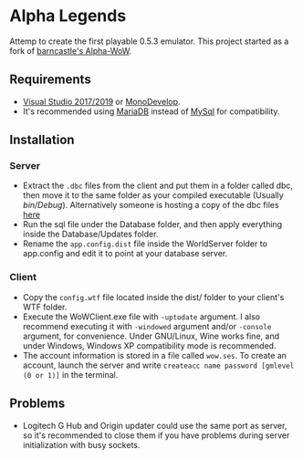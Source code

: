 # Alpha Legends

Attemp to create the first playable 0.5.3 emulator. This project started as a fork of [barncastle's Alpha-WoW](https://github.com/barncastle/Alpha-WoW).

## Requirements

* [Visual Studio 2017/2019](https://visualstudio.microsoft.com/es/) or [MonoDevelop](https://www.monodevelop.com/).
* It's recommended using [MariaDB](https://mariadb.org/) instead of [MySql](https://www.mysql.com/) for compatibility.

## Installation

### Server

* Extract the `.dbc` files from the client and put them in a folder called dbc, then move it to the same folder as your compiled executable (Usually _bin/Debug_). Alternatively someone is hosting a copy of the dbc files [here](https://www.mediafire.com/file/qo9f9jhd571d8vz/dbc.zip/file)
* Run the sql file under the Database folder, and then apply everything inside the Database/Updates folder.
* Rename the `app.config.dist` file inside the WorldServer folder to app.config and edit it to point at your database server.

### Client

* Copy the `config.wtf` file located inside the dist/ folder to your client's WTF folder.
* Execute the WoWClient.exe file with `-uptodate` argument. I also recommend executing it with `-windowed` argument and/or `-console` argument, for convenience. Under GNU/Linux, Wine works fine, and under Windows, Windows XP compatibility mode is recommended.
* The account information is stored in a file called `wow.ses`. To create an account, launch the server and write `createacc name password [gmlevel (0 or 1)]` in the terminal.

## Problems

* Logitech G Hub and Origin updater could use the same port as server, so it's recommended to close them if you have problems during server initialization with busy sockets.

